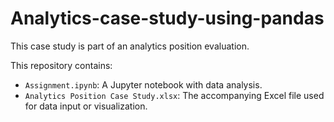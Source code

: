 # Analytics-case-study-using-pandas
This case study is part of an analytics position evaluation. 

This repository contains:
- `Assignment.ipynb`: A Jupyter notebook with data analysis.
- `Analytics Position Case Study.xlsx`: The accompanying Excel file used for data input or visualization.
